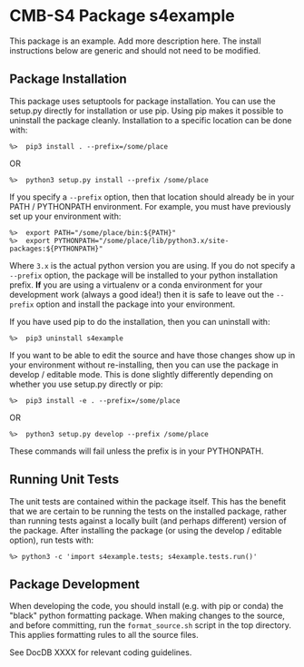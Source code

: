 # CMB-S4 Package s4example

This package is an example.  Add more description here.  The install instructions below
are generic and should not need to be modified.


## Package Installation

This package uses setuptools for package installation.  You can use the setup.py
directly for installation or use pip.  Using pip makes it possible to uninstall the
package cleanly.  Installation to a specific location can be done with:

    %>  pip3 install . --prefix=/some/place

OR

    %>  python3 setup.py install --prefix /some/place

If you specify a `--prefix` option, then that location should already be in your PATH /
PYTHONPATH environment.  For example, you must have previously set up your environment
with:

    %>  export PATH="/some/place/bin:${PATH}"
    %>  export PYTHONPATH="/some/place/lib/python3.x/site-packages:${PYTHONPATH}"

Where `3.x` is the actual python version you are using.  If you do not specify a
`--prefix` option, the package will be installed to your python installation prefix.
**If** you are using a virtualenv or a conda environment for your development work
(always a good idea!) then it is safe to leave out the `--prefix` option and install the
package into your environment.

If you have used pip to do the installation, then you can uninstall with:

    %>  pip3 uninstall s4example

If you want to be able to edit the source and have those changes show up in your
environment without re-installing, then you can use the package in develop / editable
mode.  This is done slightly differently depending on whether you use setup.py directly
or pip:

    %>  pip3 install -e . --prefix=/some/place

OR

    %>  python3 setup.py develop --prefix /some/place

These commands will fail unless the prefix is in your PYTHONPATH.


## Running Unit Tests

The unit tests are contained within the package itself.  This has the benefit that we
are certain to be running the tests on the installed package, rather than running tests
against a locally built (and perhaps different) version of the package.  After
installing the package (or using the develop / editable option), run tests with:

    %> python3 -c 'import s4example.tests; s4example.tests.run()'


## Package Development

When developing the code, you should install (e.g. with pip or conda) the "black" python
formatting package.  When making changes to the source, and before committing, run the
`format_source.sh` script in the top directory.  This applies formatting rules to all
the source files.

See DocDB XXXX for relevant coding guidelines.
